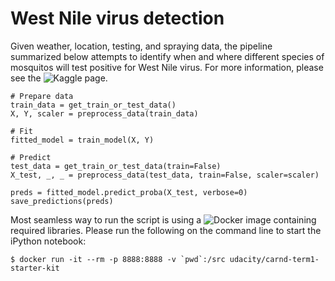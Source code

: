 # West Nile virus detection

Given weather, location, testing, and spraying data, the pipeline summarized below attempts to identify when and where different species of mosquitos will test positive for West Nile virus. For more information, please see the ![Kaggle](https://www.kaggle.com/c/predict-west-nile-virus) page.

```
# Prepare data
train_data = get_train_or_test_data()
X, Y, scaler = preprocess_data(train_data)

# Fit
fitted_model = train_model(X, Y)

# Predict
test_data = get_train_or_test_data(train=False)
X_test, _, _ = preprocess_data(test_data, train=False, scaler=scaler)

preds = fitted_model.predict_proba(X_test, verbose=0)
save_predictions(preds)
```

Most seamless way to run the script is using a ![Docker](https://github.com/udacity/CarND-Term1-Starter-Kit) image containing required libraries. Please run the following on the command line to start the iPython notebook:

```
$ docker run -it --rm -p 8888:8888 -v `pwd`:/src udacity/carnd-term1-starter-kit
```
